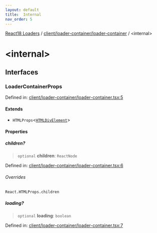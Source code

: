 ```yaml
---
layout: default
title:  Internal 
nav_order: 5
---
```


[React18 Loaders](../../../modules.md) / [client/loader-container/loader-container](index.md) / \<internal\>

# \<internal\>

## Interfaces

### LoaderContainerProps

Defined in: [client/loader-container/loader-container.tsx:5](https://github.com/react18-tools/turborepo-template/blob/e8bb784e4debcd6d2b76724a3d00adb5da77b685/lib/src/client/loader-container/loader-container.tsx#L5)

#### Extends

- `HTMLProps`\<[`HTMLDivElement`](https://developer.mozilla.org/docs/Web/API/HTMLDivElement)\>

#### Properties

##### children?

> `optional` **children**: `ReactNode`

Defined in: [client/loader-container/loader-container.tsx:6](https://github.com/react18-tools/turborepo-template/blob/e8bb784e4debcd6d2b76724a3d00adb5da77b685/lib/src/client/loader-container/loader-container.tsx#L6)

###### Overrides

`React.HTMLProps.children`

##### loading?

> `optional` **loading**: `boolean`

Defined in: [client/loader-container/loader-container.tsx:7](https://github.com/react18-tools/turborepo-template/blob/e8bb784e4debcd6d2b76724a3d00adb5da77b685/lib/src/client/loader-container/loader-container.tsx#L7)
